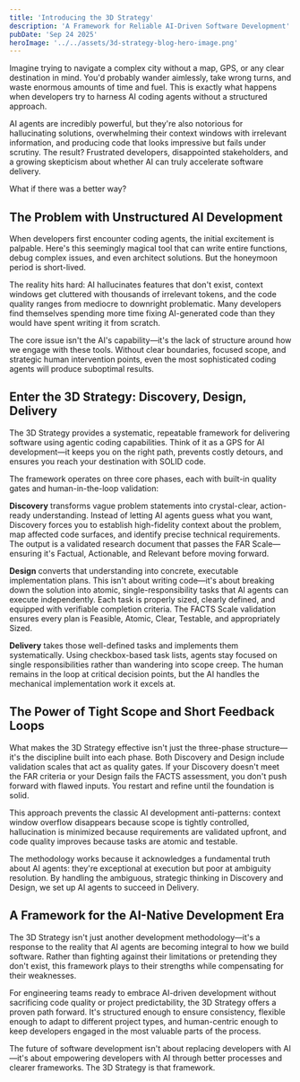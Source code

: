 ```yaml
---
title: 'Introducing the 3D Strategy'
description: 'A Framework for Reliable AI-Driven Software Development'
pubDate: 'Sep 24 2025'
heroImage: '../../assets/3d-strategy-blog-hero-image.png'
---
```


Imagine trying to navigate a complex city without a map, GPS, or any clear destination in mind. You'd probably wander aimlessly, take wrong turns, and waste enormous amounts of time and fuel. This is exactly what happens when developers try to harness AI coding agents without a structured approach.

AI agents are incredibly powerful, but they're also notorious for hallucinating solutions, overwhelming their context windows with irrelevant information, and producing code that looks impressive but fails under scrutiny. The result? Frustrated developers, disappointed stakeholders, and a growing skepticism about whether AI can truly accelerate software delivery.

What if there was a better way?

## The Problem with Unstructured AI Development

When developers first encounter coding agents, the initial excitement is palpable. Here's this seemingly magical tool that can write entire functions, debug complex issues, and even architect solutions. But the honeymoon period is short-lived.

The reality hits hard: AI hallucinates features that don't exist, context windows get cluttered with thousands of irrelevant tokens, and the code quality ranges from mediocre to downright problematic. Many developers find themselves spending more time fixing AI-generated code than they would have spent writing it from scratch.

The core issue isn't the AI's capability—it's the lack of structure around how we engage with these tools. Without clear boundaries, focused scope, and strategic human intervention points, even the most sophisticated coding agents will produce suboptimal results.

## Enter the 3D Strategy: Discovery, Design, Delivery

The 3D Strategy provides a systematic, repeatable framework for delivering software using agentic coding capabilities. Think of it as a GPS for AI development—it keeps you on the right path, prevents costly detours, and ensures you reach your destination with SOLID code.

The framework operates on three core phases, each with built-in quality gates and human-in-the-loop validation:

**Discovery** transforms vague problem statements into crystal-clear, action-ready understanding. Instead of letting AI agents guess what you want, Discovery forces you to establish high-fidelity context about the problem, map affected code surfaces, and identify precise technical requirements. The output is a validated research document that passes the FAR Scale—ensuring it's Factual, Actionable, and Relevant before moving forward.

**Design** converts that understanding into concrete, executable implementation plans. This isn't about writing code—it's about breaking down the solution into atomic, single-responsibility tasks that AI agents can execute independently. Each task is properly sized, clearly defined, and equipped with verifiable completion criteria. The FACTS Scale validation ensures every plan is Feasible, Atomic, Clear, Testable, and appropriately Sized.

**Delivery** takes those well-defined tasks and implements them systematically. Using checkbox-based task lists, agents stay focused on single responsibilities rather than wandering into scope creep. The human remains in the loop at critical decision points, but the AI handles the mechanical implementation work it excels at.

## The Power of Tight Scope and Short Feedback Loops

What makes the 3D Strategy effective isn't just the three-phase structure—it's the discipline built into each phase. Both Discovery and Design include validation scales that act as quality gates. If your Discovery doesn't meet the FAR criteria or your Design fails the FACTS assessment, you don't push forward with flawed inputs. You restart and refine until the foundation is solid.

This approach prevents the classic AI development anti-patterns: context window overflow disappears because scope is tightly controlled, hallucination is minimized because requirements are validated upfront, and code quality improves because tasks are atomic and testable.

The methodology works because it acknowledges a fundamental truth about AI agents: they're exceptional at execution but poor at ambiguity resolution. By handling the ambiguous, strategic thinking in Discovery and Design, we set up AI agents to succeed in Delivery.

## A Framework for the AI-Native Development Era

The 3D Strategy isn't just another development methodology—it's a response to the reality that AI agents are becoming integral to how we build software. Rather than fighting against their limitations or pretending they don't exist, this framework plays to their strengths while compensating for their weaknesses.

For engineering teams ready to embrace AI-driven development without sacrificing code quality or project predictability, the 3D Strategy offers a proven path forward. It's structured enough to ensure consistency, flexible enough to adapt to different project types, and human-centric enough to keep developers engaged in the most valuable parts of the process.

The future of software development isn't about replacing developers with AI—it's about empowering developers with AI through better processes and clearer frameworks. The 3D Strategy is that framework.